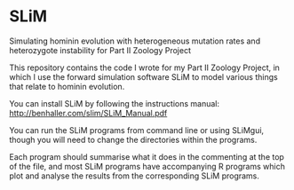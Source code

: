 # SLiM
Simulating hominin evolution with heterogeneous mutation rates and heterozygote instability for Part II Zoology Project

This repository contains the code I wrote for my Part II Zoology Project, in which I use the forward simulation software SLiM to model various things that relate to hominin evolution. 

You can install SLiM by following the instructions manual: http://benhaller.com/slim/SLiM_Manual.pdf

You can run the SLiM programs from command line or using SLiMgui, though you will need to change the directories within the programs. 

Each program should summarise what it does in the commenting at the top of the file, and most SLiM programs have accompanying R programs which plot and analyse the results from the corresponding SLiM programs. 
